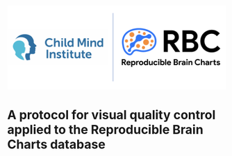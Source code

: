 <picture>
  <img alt="RBC and Child Mind Institute logos" src="Logos.png">
</picture>

# **A protocol for visual quality control applied to the Reproducible Brain Charts database**
